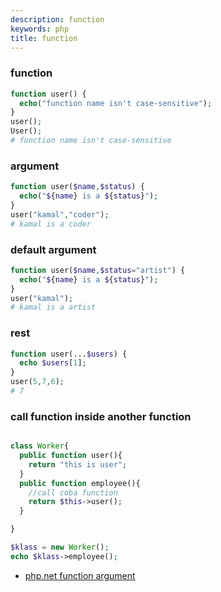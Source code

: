 ```yaml
---
description: function
keywords: php
title: function
---
```


### function

```php
function user() {
  echo("function name isn't case-sensitive");
}
user();
User();
# function name isn't case-sensitive
```

### argument

```php
function user($name,$status) {
  echo("${name} is a ${status}");
}
user("kamal","coder");
# kamal is a coder
```

### default argument

```php
function user($name,$status="artist") {
  echo("${name} is a ${status}");
}
user("kamal");
# kamal is a artist
```

### rest

```php
function user(...$users) {
  echo $users[1];
}
user(5,7,6);
# 7
```

### call function inside another function

```php

class Worker{
  public function user(){
    return "this is user";
  }
  public function employee(){
    //call coba function
    return $this->user();
  }

}

$klass = new Worker();
echo $klass->employee();
```

* [php.net function argument](http://us1.php.net/manual/en/functions.arguments.php)
